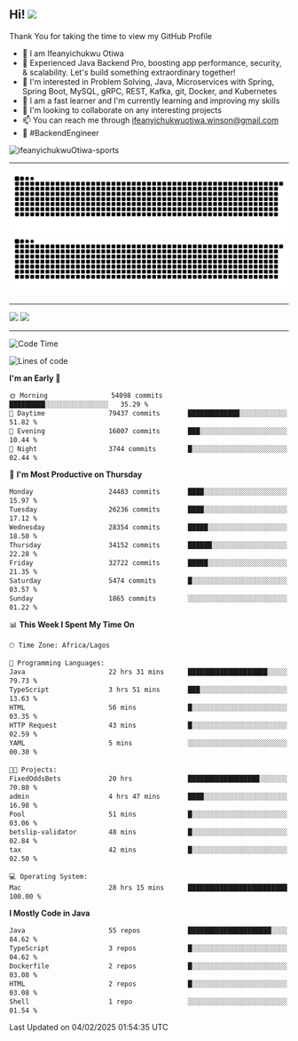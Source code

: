 <!-- BLOG-POST-LIST:START --><!-- BLOG-POST-LIST:END -->

## Hi! <img src="https://media.giphy.com/media/hvRJCLFzcasrR4ia7z/giphy.gif" width="4%"> 

Thank You for taking the time to view my GitHub Profile

- 👋 I am Ifeanyichukwu Otiwa
- 🚀 Experienced Java Backend Pro, boosting app performance, security, & scalability. Let's build something extraordinary together!
- 👀 I'm interested in Problem Solving, Java, Microservices with Spring, Spring Boot, MySQL, gRPC, REST, Kafka, git, Docker, and Kubernetes
- 🌱 I am a fast learner and I'm currently learning and improving my skills
- 💞️ I'm looking to collaborate on any interesting projects
- 📫 You can reach me through ifeanyichukwuotiwa.winson@gmail.com
- 🚀 #BackendEngineer

<p align="left" marginTop="10px"> <img src="https://komarev.com/ghpvc/?username=ifeanyichukwuOtiwa-sports&label=Profile%20views&color=0e75b6&style=for-the-badge" alt="ifeanyichukwuOtiwa-sports" /> </p>

***

<!--🐍📈SNAKEGRAPH / 🌐WEBSITE: https://github.com/Platane/snk -->
![github contribution grid snake animation](https://raw.githubusercontent.com/ifeanyichukwuOtiwa-sports/ifeanyichukwuOtiwa-sports/output/github-contribution-grid-snake-dark.svg#gh-dark-mode-only)![github contribution grid snake animation](https://raw.githubusercontent.com/ifeanyichukwuOtiwa-sports/ifeanyichukwuOtiwa-sports/output/github-contribution-grid-snake.svg#gh-light-mode-only)

***

<p float="left">
  <img float="left" src="https://github-readme-stats.vercel.app/api?username=ifeanyichukwuOtiwa-sports&count_private=true&include_all_commits=true&theme=react&show_icons=true" />
  <img float="right" src="https://github-readme-stats.vercel.app/api/top-langs/?username=ifeanyichukwuOtiwa-sports&layout=compact&show_icons=true&theme=react" /> 
</p>

***



<!--START_SECTION:waka-->
![Code Time](http://img.shields.io/badge/Code%20Time-3%2C417%20hrs%2051%20mins-blue)

![Lines of code](https://img.shields.io/badge/From%20Hello%20World%20I%27ve%20Written-38.2%20million%20lines%20of%20code-blue)

**I'm an Early 🐤** 

```text
🌞 Morning                54098 commits       █████████░░░░░░░░░░░░░░░░   35.29 % 
🌆 Daytime                79437 commits       █████████████░░░░░░░░░░░░   51.82 % 
🌃 Evening                16007 commits       ███░░░░░░░░░░░░░░░░░░░░░░   10.44 % 
🌙 Night                  3744 commits        █░░░░░░░░░░░░░░░░░░░░░░░░   02.44 % 
```
📅 **I'm Most Productive on Thursday** 

```text
Monday                   24483 commits       ████░░░░░░░░░░░░░░░░░░░░░   15.97 % 
Tuesday                  26236 commits       ████░░░░░░░░░░░░░░░░░░░░░   17.12 % 
Wednesday                28354 commits       █████░░░░░░░░░░░░░░░░░░░░   18.50 % 
Thursday                 34152 commits       ██████░░░░░░░░░░░░░░░░░░░   22.28 % 
Friday                   32722 commits       █████░░░░░░░░░░░░░░░░░░░░   21.35 % 
Saturday                 5474 commits        █░░░░░░░░░░░░░░░░░░░░░░░░   03.57 % 
Sunday                   1865 commits        ░░░░░░░░░░░░░░░░░░░░░░░░░   01.22 % 
```


📊 **This Week I Spent My Time On** 

```text
🕑︎ Time Zone: Africa/Lagos

💬 Programming Languages: 
Java                     22 hrs 31 mins      ████████████████████░░░░░   79.73 % 
TypeScript               3 hrs 51 mins       ███░░░░░░░░░░░░░░░░░░░░░░   13.63 % 
HTML                     56 mins             █░░░░░░░░░░░░░░░░░░░░░░░░   03.35 % 
HTTP Request             43 mins             █░░░░░░░░░░░░░░░░░░░░░░░░   02.59 % 
YAML                     5 mins              ░░░░░░░░░░░░░░░░░░░░░░░░░   00.30 % 

🐱‍💻 Projects: 
FixedOddsBets            20 hrs              ██████████████████░░░░░░░   70.80 % 
admin                    4 hrs 47 mins       ████░░░░░░░░░░░░░░░░░░░░░   16.98 % 
Pool                     51 mins             █░░░░░░░░░░░░░░░░░░░░░░░░   03.06 % 
betslip-validator        48 mins             █░░░░░░░░░░░░░░░░░░░░░░░░   02.84 % 
tax                      42 mins             █░░░░░░░░░░░░░░░░░░░░░░░░   02.50 % 

💻 Operating System: 
Mac                      28 hrs 15 mins      █████████████████████████   100.00 % 
```

**I Mostly Code in Java** 

```text
Java                     55 repos            █████████████████████░░░░   84.62 % 
TypeScript               3 repos             █░░░░░░░░░░░░░░░░░░░░░░░░   04.62 % 
Dockerfile               2 repos             █░░░░░░░░░░░░░░░░░░░░░░░░   03.08 % 
HTML                     2 repos             █░░░░░░░░░░░░░░░░░░░░░░░░   03.08 % 
Shell                    1 repo              ░░░░░░░░░░░░░░░░░░░░░░░░░   01.54 % 
```




 Last Updated on 04/02/2025 01:54:35 UTC
<!--END_SECTION:waka-->

<!--
<p align="center">
![trophy](https://github-profile-trophy.vercel.app/?username=ifeanyichukwuOtiwa-sports&theme=onedark) (https://github.com/ryo-ma/github-profile-trophy)
</p>
-->

<!---
ifeanyi-otiwa/ifeanyi-otiwa is a ✨ special ✨ repository because its `README.md` (this file) appears on your GitHub profile.
You can click the Preview link to take a look at your changes.
--->

